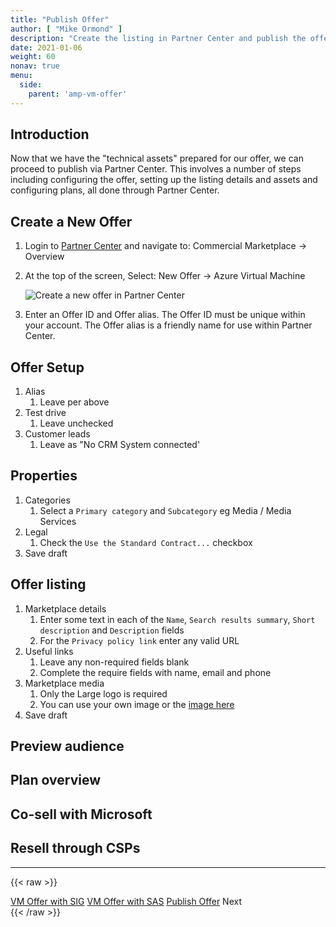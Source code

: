 ```yaml
---
title: "Publish Offer"
author: [ "Mike Ormond" ]
description: "Create the listing in Partner Center and publish the offer."
date: 2021-01-06
weight: 60
nonav: true
menu:
  side:
    parent: 'amp-vm-offer'
---
```


## Introduction

Now that we have the "technical assets" prepared for our offer, we can proceed to publish via Partner Center. This involves a number of steps including configuring the offer, setting up the listing details and assets and configuring plans, all done through Partner Center.

## Create a New Offer

1. Login to [Partner Center](https://partner.microsoft.com/dashboard/commercial-marketplace/overview) and navigate to: Commercial Marketplace -> Overview

1. At the top of the screen, Select: New Offer -> Azure Virtual Machine

   ![Create a new offer in Partner Center](/marketplace/images/partnercenter-new-offer.png)

1. Enter an Offer ID and Offer alias. The Offer ID must be unique within your account. The Offer alias is a friendly name for use within Partner Center.

## Offer Setup

1. Alias
    1. Leave per above
1. Test drive
    1. Leave unchecked
1. Customer leads
    1. Leave as "No CRM System connected'

## Properties

1. Categories
    1. Select a ```Primary category``` and ```Subcategory``` eg Media / Media Services
1. Legal
    1. Check the ```Use the Standard Contract...``` checkbox
1. Save draft

## Offer listing

1. Marketplace details
    1. Enter some text in each of the ```Name```, ```Search results summary```, ```Short description``` and ```Description``` fields
    1. For the ```Privacy policy link``` enter any valid URL
1. Useful links
    1. Leave any non-required fields blank
    1. Complete the require fields with name, email and phone
1. Marketplace media
    1. Only the Large logo is required
    1. You can use your own image or the [image here](../../images/logo.png)
1. Save draft

## Preview audience

## Plan overview

## Co-sell with Microsoft

## Resell through CSPs

---

{{< raw >}}
  <nav class="paginate-container" aria-label="Pagination">
    <div class="pagination">
      <a class="previous_page" rel="next" href="../vmoffer-sig" aria-label="Previous Page">VM Offer with SIG</a>
      <a class="previous_page" rel="next" href="../vmoffer-sas" aria-label="Previous Page">VM Offer with SAS</a>
      <!-- <span class="previous_page" aria-disabled="true">Previous</span> -->
      <a class="text-gray-light" href="." aria-label="Top">Publish Offer</a>
      <span class="next_page" aria-disabled="true">Next</span>
    </div>
  </nav>
{{< /raw >}}
